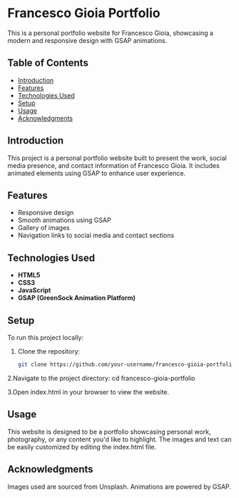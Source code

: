# Francesco Gioia Portfolio

This is a personal portfolio website for Francesco Gioia, showcasing a modern and responsive design with GSAP animations.

## Table of Contents

- [Introduction](#introduction)
- [Features](#features)
- [Technologies Used](#technologies-used)
- [Setup](#setup)
- [Usage](#usage)
- [Acknowledgments](#acknowledgments)

## Introduction

This project is a personal portfolio website built to present the work, social media presence, and contact information of Francesco Gioia. It includes animated elements using GSAP to enhance user experience.

## Features

- Responsive design
- Smooth animations using GSAP
- Gallery of images
- Navigation links to social media and contact sections

## Technologies Used

- **HTML5**
- **CSS3**
- **JavaScript**
- **GSAP (GreenSock Animation Platform)**

## Setup

To run this project locally:

1. Clone the repository:

   ```bash
   git clone https://github.com/your-username/francesco-gioia-portfolio.git
2.Navigate to the project directory:
cd francesco-gioia-portfolio

3.Open index.html in your browser to view the website.

## Usage

This website is designed to be a portfolio showcasing personal work, photography, or any content you'd like to highlight. The images and text can be easily customized by editing the index.html file.

## Acknowledgments

Images used are sourced from Unsplash.
Animations are powered by GSAP.



